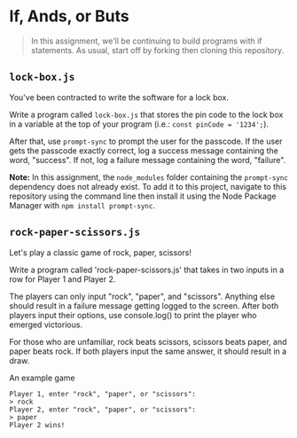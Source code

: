 # If, Ands, or Buts

> In this assignment, we'll be continuing to build programs with if statements. As usual, start off by forking then cloning this repository.

## `lock-box.js`

You've been contracted to write the software for a lock box. 

Write a program called `lock-box.js` that stores the pin code to the lock box in a variable at the top of your program (i.e.: `const pinCode = '1234';`). 

After that, use `prompt-sync` to prompt the user for the passcode. If the user gets the passcode exactly correct, log a success message containing the word, "success". If not, log a failure message containing the word, "failure".

**Note:** In this assignment, the `node_modules` folder containing the `prompt-sync` dependency does not already exist. To add it to this project, navigate to this repository using the command line then install it using the Node Package Manager with `npm install prompt-sync`.

## `rock-paper-scissors.js`

Let's play a classic game of rock, paper, scissors!

Write a program called 'rock-paper-scissors.js' that takes in two inputs in a row for Player 1 and Player 2.

The players can only input "rock", "paper", and "scissors".  Anything else should result in a failure message getting logged to the screen.
After both players input their options, use console.log() to print the player who emerged victorious.

For those who are unfamiliar, rock beats scissors, scissors beats paper, and paper beats rock.  If both players input the same answer, it should result in a draw.

An example game
```
Player 1, enter "rock", "paper", or "scissors":
> rock
Player 2, enter "rock", "paper", or "scissors":
> paper
Player 2 wins!
```

